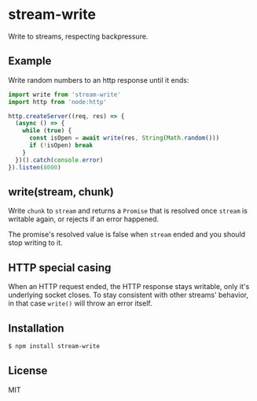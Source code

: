
# stream-write

  Write to streams, respecting backpressure.

## Example

  Write random numbers to an http response until it ends:

```js
import write from 'stream-write'
import http from 'node:http'

http.createServer((req, res) => {
  (async () => {
    while (true) {
      const isOpen = await write(res, String(Math.random()))
      if (!isOpen) break
    }
  })().catch(console.error)
}).listen(8000)
```

## write(stream, chunk)

  Write `chunk` to `stream` and returns a `Promise` that is resolved once `stream` is writable again, or rejects if an error happened.

  The promise's resolved value is false when `stream` ended and you should stop writing to it.

## HTTP special casing

  When an HTTP request ended, the HTTP response stays writable, only it's
  underlying socket closes. To stay consistent with other streams' behavior,
  in that case `write()` will throw an error itself.

## Installation

```bash
$ npm install stream-write
```

## License

  MIT


